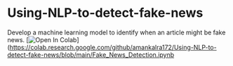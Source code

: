# Using-NLP-to-detect-fake-news
Develop a machine learning model to identify when an article might be fake news.
[![Open In Colab](https://colab.research.google.com/assets/colab-badge.svg)](https://colab.research.google.com/github/amankalra172/Using-NLP-to-detect-fake-news/blob/main/Fake_News_Detection.ipynb
